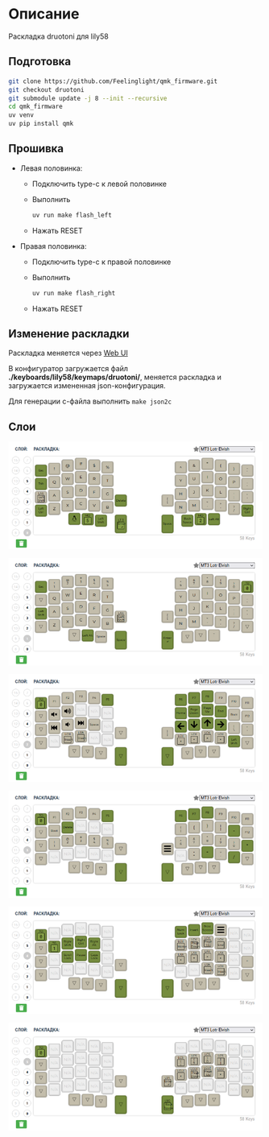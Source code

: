 # Описание

Раскладка druotoni для lily58

## Подготовка

```bash
git clone https://github.com/Feelinglight/qmk_firmware.git
git checkout druotoni
git submodule update -j 8 --init --recursive
cd qmk_firmware
uv venv
uv pip install qmk
```

## Прошивка

- Левая половинка:

  - Подключить type-c к левой половинке
  - Выполнить

    ```bash
    uv run make flash_left
    ```

  - Нажать RESET

- Правая половинка:

  - Подключить type-c к правой половинке
  - Выполнить

    ```bash
    uv run make flash_right
    ```

  - Нажать RESET

## Изменение раскладки

Раскладка меняется через [Web UI](https://config.qmk.fm/#/lily58/rev1/LAYOUT)

В конфигуратор загружается файл **./keyboards/lily58/keymaps/druotoni/**, меняется раскладка и
загружается измененная json-конфигурация.

Для генерации c-файла выполнить ``make json2c``

## Слои

![](keyboards/lily58/keymaps/druotoni/images/0.png)

![](keyboards/lily58/keymaps/druotoni/images/1.png)

![](keyboards/lily58/keymaps/druotoni/images/2.png)

![](keyboards/lily58/keymaps/druotoni/images/3.png)

![](keyboards/lily58/keymaps/druotoni/images/4.png)

![](keyboards/lily58/keymaps/druotoni/images/5.png)


